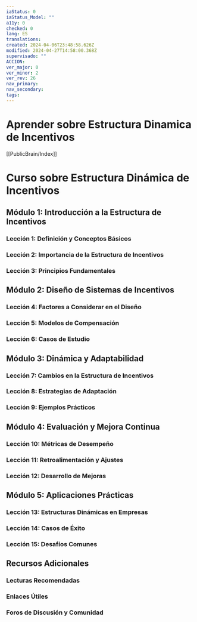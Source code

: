 ```yaml
---
iaStatus: 0
iaStatus_Model: ""
a11y: 0
checked: 0
lang: ES
translations: 
created: 2024-04-06T23:48:58.626Z
modified: 2024-04-27T14:58:00.368Z
supervisado: ""
ACCION: 
ver_major: 0
ver_minor: 2
ver_rev: 26
nav_primary: 
nav_secondary: 
tags:
---
```

# Aprender sobre Estructura Dinamica de Incentivos

[[PublicBrain/Index]]

# Curso sobre Estructura Dinámica de Incentivos

## Módulo 1: Introducción a la Estructura de Incentivos

### Lección 1: Definición y Conceptos Básicos
### Lección 2: Importancia de la Estructura de Incentivos
### Lección 3: Principios Fundamentales

## Módulo 2: Diseño de Sistemas de Incentivos
### Lección 4: Factores a Considerar en el Diseño
### Lección 5: Modelos de Compensación
### Lección 6: Casos de Estudio

## Módulo 3: Dinámica y Adaptabilidad
### Lección 7: Cambios en la Estructura de Incentivos
### Lección 8: Estrategias de Adaptación
### Lección 9: Ejemplos Prácticos

## Módulo 4: Evaluación y Mejora Continua
### Lección 10: Métricas de Desempeño
### Lección 11: Retroalimentación y Ajustes
### Lección 12: Desarrollo de Mejoras

## Módulo 5: Aplicaciones Prácticas
### Lección 13: Estructuras Dinámicas en Empresas
### Lección 14: Casos de Éxito
### Lección 15: Desafíos Comunes

## Recursos Adicionales
### Lecturas Recomendadas
### Enlaces Útiles
### Foros de Discusión y Comunidad
